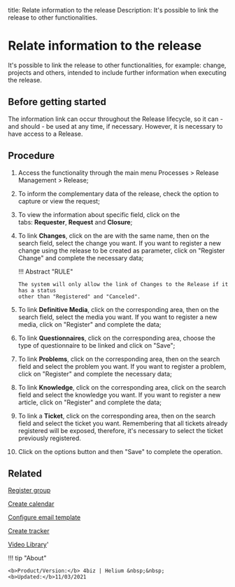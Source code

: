 title: Relate information to the release
Description: It's possible to link the release to other functionalities.
# Relate information to the release
It's possible to link the release to other functionalities, for example: change, projects and others, intended to include further information when executing the release.

Before getting started
--------------------------

The information link can occur throughout the Release lifecycle, so it 
can - and should - be used at any time, if necessary. However, it is 
necessary to have access to a Release.

Procedure
-------------

1.  Access the functionality through the main menu Processes \> Release
    Management \> Release;

2.  To inform the complementary data of the release, check the option to
    capture or view the request;

3.  To view the information about specific field, click on the
    tabs: **Requester**, **Request** and **Closure**;

4.  To link **Changes**, click on the are with the same name, then on the search
    field, select the change you want. If you want to register a new change
    using the release to be created as parameter, click on "Register Change" and
    complete the necessary data;

    !!! Abstract "RULE"

        The system will only allow the link of Changes to the Release if it has a status 
        other than "Registered" and "Canceled".

5.  To link **Definitive Media**, click on the corresponding area, then on the
    search field, select the media you want. If you want to register a new
    media, click on "Register" and complete the data;

6.  To link **Questionnaires**, click on the corresponding area, choose the type
    of questionnaire to be linked and click on "Save";

7.  To link **Problems**, click on the corresponding area, then on the search
    field and select the problem you want. If you want to register a problem,
    click on "Register" and complete the necessary data;

8.  To link **Knowledge**, click on the corresponding area, click on the search
    field and select the knowledge you want. If you want to register a new
    article, click on "Register" and complete the data;

9.  To link a **Ticket**, click on the corresponding area, then on
    the search field and select the ticket you want. Remembering that all
    tickets already registered will be exposed, therefore, it's necessary to
    select the ticket previously registered.

10. Click on the options button and then "Save" to complete the operation.


Related
-----------

[Register group](/en-us/4biz-helium/initial-settings/access-settings/user/register-groups.html)

[Create calendar](/en-us/4biz-helium/platform-administration/time/create-calendar.html)

[Configure email template](/en-us/4biz-helium/platform-administration/email-settings/email-templates-configure-email-template.html)

[Create tracker](/en-us/4biz-helium/tracker/use/create-flow.html) 


<i class='fa fa-youtube-play  fa-2x' style='color:#97ce17;vertical-align: middle;'> </i> [Video Library](https://www.youtube.com/playlist?list=PLB5qK2uzf2RMA1W1Js4-lPEDUDUJJ_rUa)'

!!! tip "About"

    <b>Product/Version:</b> 4biz | Helium &nbsp;&nbsp;
    <b>Updated:</b>11/03/2021  

